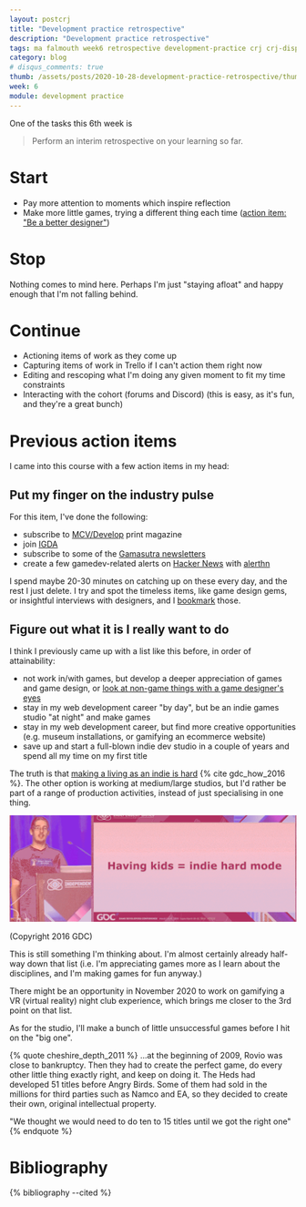 ```yaml
---
layout: postcrj
title: "Development practice retrospective"
description: "Development practice retrospective"
tags: ma falmouth week6 retrospective development-practice crj crj-dispositional crj-cognitive
category: blog
# disqus_comments: true
thumb: /assets/posts/2020-10-28-development-practice-retrospective/thumb.jpg
week: 6
module: development practice
---
```


One of the tasks this 6th week is

> Perform an interim retrospective on your learning so far.

# Start

- Pay more attention to moments which inspire reflection
- Make more little games, trying a different thing each time ([action item: "Be a better designer"](/masters/goals#be-a-better-designer))

# Stop

Nothing comes to mind here. Perhaps I'm just "staying afloat" and happy enough that I'm not falling behind.

# Continue

- Actioning items of work as they come up
- Capturing items of work in Trello if I can't action them right now
- Editing and rescoping what I'm doing any given moment to fit my time constraints
- Interacting with the cohort (forums and Discord) (this is easy, as it's fun, and they're a great bunch)

# Previous action items

I came into this course with a few action items in my head:

## Put my finger on the industry pulse

For this item, I've done the following:

- subscribe to [MCV/Develop](https://www.mcvuk.com/) print magazine
- join [IGDA](https://igda.org/)
- subscribe to some of the [Gamasutra newsletters](https://www.gamasutra.com/newsletter-signup)
- create a few gamedev-related alerts on [Hacker News](https://news.ycombinator.com/) with [alerthn](https://alerthn.com/)

I spend maybe 20-30 minutes on catching up on these every day, and the rest I just delete. I try and spot the timeless items, like game design gems, or insightful interviews with designers, and I [bookmark](https://pinboard.in/u:opyate/t:gamedev/) those.

## Figure out what it is I really want to do

I think I previously came up with a list like this before, in order of attainability:

- not work in/with games, but develop a deeper appreciation of games and game design, or [look at non-game things with a game designer's eyes](https://medium.com/curiouserinstitute/a-game-designers-analysis-of-qanon-580972548be5)
- stay in my web development career "by day", but be an indie games studio "at night" and make games
- stay in my web development career, but find more creative opportunities (e.g. museum installations, or gamifying an ecommerce website)
- save up and start a full-blown indie dev studio in a couple of years and spend all my time on my first title

The truth is that [making a living as an indie is hard](https://www.youtube.com/watch?v=JmwbYl6f11c) {% cite gdc_how_2016 %}. The other option is working at medium/large studios, but I'd rather be part of a range of production activities, instead of just specialising in one thing.

![Making games is hard](/assets/posts/2020-10-28-development-practice-retrospective/indie-dev-hard-mode.png)

(Copyright 2016 GDC)

This is still something I'm thinking about. I'm almost certainly already half-way down that list (i.e. I'm appreciating games more as I learn about the disciplines, and I'm making games for fun anyway.)

There might be an opportunity in November 2020 to work on gamifying a VR (virtual reality) night club experience, which brings me closer to the 3rd point on that list.

As for the studio, I'll make a bunch of little unsuccessful games before I hit on the "big one".


{% quote cheshire_depth_2011 %}
...at the beginning of 2009, Rovio was <span class="highlight">close to bankruptcy</span>. Then they had to create the perfect game, do every other little thing exactly right, and keep on doing it. The Heds had <span class="highlight">developed 51 titles before Angry Birds</span>. Some of them had sold in the millions for third parties such as Namco and EA, so they decided to create their own, original intellectual property.

"We thought we would need to do ten to 15 titles until we got the right one"
{% endquote %}

# Bibliography

{% bibliography --cited %}